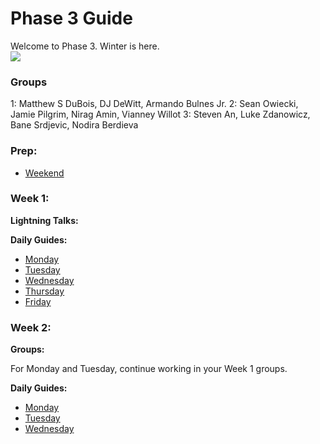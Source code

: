 # Phase 3 Guide

Welcome to Phase 3. Winter is here.  
![](https://38.media.tumblr.com/70ac07bf09b1d02a44c0dffb794113a3/tumblr_mxv5ccm4Gp1save0go1_500.gif)

### Groups

1: Matthew S DuBois, DJ DeWitt, Armando Bulnes Jr.
2: Sean Owiecki, Jamie Pilgrim, Nirag Amin, Vianney Willot
3: Steven An, Luke Zdanowicz, Bane Srdjevic, Nodira Berdieva

### Prep:
- [Weekend](phase-3-prep/weekend-prep.md)

### Week 1:

**Lightning Talks:**

**Daily Guides:**

- [Monday](week-1/monday.md)
- [Tuesday](week-1/tuesday.md)
- [Wednesday](week-1/wednesday.md)
- [Thursday](week-1/thursday.md)
- [Friday](week-1/friday.md)

### Week 2:

**Groups:**

For Monday and Tuesday, continue working in your Week 1 groups.

**Daily Guides:**

- [Monday](week-2/monday.md)
- [Tuesday](week-2/tuesday.md)
- [Wednesday](week-2/wednesday.md)
